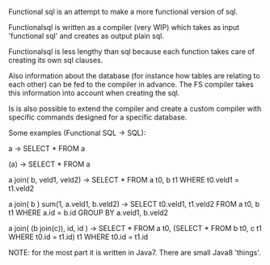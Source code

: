 Functional sql is an attempt to make a more functional version of sql. 

Functionalsql is written as a compiler (very WIP) which takes as input 'functional sql' and creates as output plain sql.

Functionalsql is less lengthy than sql because each function takes care of creating its own sql clauses.

Also information about the database (for instance how tables are relating to each other) can be fed to the compiler in advance. 
The FS compiler takes this information into account when creating the sql.

Is is also possible to extend the compiler and create a custom compiler with specific commands designed for a specific database.

Some examples (Functional SQL -> SQL):

a -> SELECT * FROM a

(a) -> SELECT * FROM a

a join( b, veld1, veld2) -> SELECT * FROM a t0, b t1 WHERE t0.veld1 = t1.veld2

a join( b ) sum(1, a.veld1, b.veld2) -> SELECT t0.veld1, t1.veld2 FROM a t0, b t1 WHERE a.id = b.id GROUP BY a.veld1, b.veld2

a join( (b join(c)), id, id ) -> SELECT * FROM a t0, (SELECT * FROM b t0, c t1 WHERE t0.id = t1.id) t1 WHERE t0.id = t1.id


NOTE: for the most part it is written in Java7. There are small Java8 'things'.

